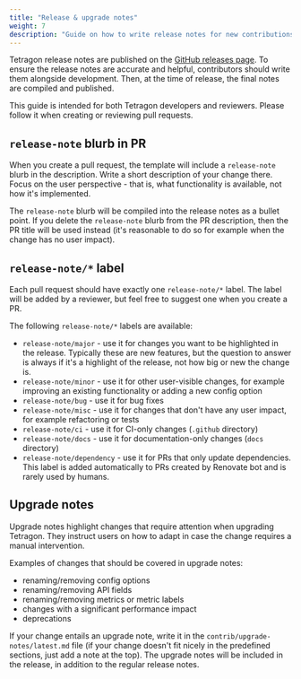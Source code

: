 ```yaml
---
title: "Release & upgrade notes"
weight: 7
description: "Guide on how to write release notes for new contributions."
---
```


Tetragon release notes are published on the [GitHub releases page](https://github.com/cilium/tetragon/releases).
To ensure the release notes are accurate and helpful, contributors should write them alongside development. Then, at
the time of release, the final notes are compiled and published.

This guide is intended for both Tetragon developers and reviewers. Please follow it when creating or reviewing pull
requests.

## `release-note` blurb in PR

When you create a pull request, the template will include a `release-note` blurb in the description. Write a short
description of your change there. Focus on the user perspective - that is, what functionality is available, not how
it's implemented.

The `release-note` blurb will be compiled into the release notes as a bullet point. If you delete the `release-note`
blurb from the PR description, then the PR title will be used instead (it's reasonable to do so for example when the
change has no user impact).

## `release-note/*` label

Each pull request should have exactly one `release-note/*` label. The label will be added by a reviewer, but feel free
to suggest one when you create a PR.

The following `release-note/*` labels are available:

* `release-note/major` - use it for changes you want to be highlighted in the release. Typically these are new
  features, but the question to answer is always if it's a highlight of the release, not how big or new the change is.
* `release-note/minor` - use it for other user-visible changes, for example improving an existing functionality or
  adding a new config option
* `release-note/bug` - use it for bug fixes
* `release-note/misc` - use it for changes that don't have any user impact, for example refactoring or tests
* `release-note/ci` - use it for CI-only changes (`.github` directory)
* `release-note/docs` - use it for documentation-only changes (`docs` directory)
* `release-note/dependency` - use it for PRs that only update dependencies. This label is added automatically to PRs
  created by Renovate bot and is rarely used by humans.

## Upgrade notes

Upgrade notes highlight changes that require attention when upgrading Tetragon. They instruct users on how to adapt in
case the change requires a manual intervention.

Examples of changes that should be covered in upgrade notes:
* renaming/removing config options
* renaming/removing API fields
* renaming/removing metrics or metric labels
* changes with a significant performance impact
* deprecations

If your change entails an upgrade note, write it in the `contrib/upgrade-notes/latest.md` file (if your change doesn't
fit nicely in the predefined sections, just add a note at the top). The upgrade notes will be included in the release,
in addition to the regular release notes.
